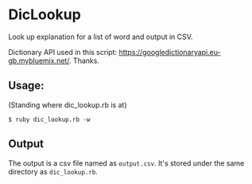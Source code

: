 # DicLookup
Look up explanation for a list of word and output in CSV. 

Dictionary API used in this script: https://googledictionaryapi.eu-gb.mybluemix.net/. Thanks.

## Usage: 
(Standing where dic_lookup.rb is at) 

```
$ ruby dic_lookup.rb -w 
```

## Output

The output is a csv file named as `output.csv`. It's stored under the same directory as `dic_lookup.rb`.
